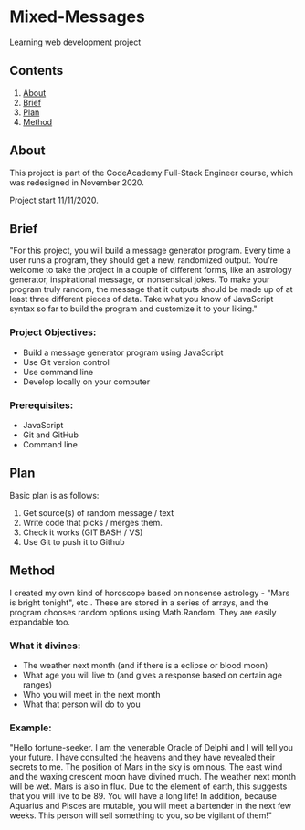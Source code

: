 # Mixed-Messages
Learning web development project

## Contents
1. [About](#about)
2. [Brief](#brief)
3. [Plan](#plan)
4. [Method](#method)

## About
This project is part of the CodeAcademy Full-Stack Engineer course, which was redesigned in November 2020. 

Project start 11/11/2020.

## Brief
"For this project, you will build a message generator program. Every time a user runs a program, they should get a new, randomized output. You’re welcome to take the project in a couple of different forms, like an astrology generator, inspirational message, or nonsensical jokes. To make your program truly random, the message that it outputs should be made up of at least three different pieces of data. Take what you know of JavaScript syntax so far to build the program and customize it to your liking."

### Project Objectives:
- Build a message generator program using JavaScript
- Use Git version control
- Use command line
- Develop locally on your computer
### Prerequisites:
- JavaScript
- Git and GitHub
- Command line

## Plan
Basic plan is as follows:
1. Get source(s) of random message / text
2. Write code that picks / merges them.
3. Check it works (GIT BASH / VS)
4. Use Git to push it to Github

## Method
 I created my own kind of horoscope based on nonsense astrology - "Mars is bright tonight", etc.. 
 These are stored in a series of arrays, and the program chooses random options using Math.Random. They are easily expandable too. 


 ### What it divines:
 - The weather next month (and if there is a eclipse or blood moon)
 - What age you will live to (and gives a response based on certain age ranges)
 - Who you will meet in the next month
 - What that person will do to you
 
### Example:
"Hello fortune-seeker. I am the venerable Oracle of Delphi and I will tell you your future.
I have consulted the heavens and they have revealed their secrets to me.
The position of Mars in the sky is ominous. The east wind and the waxing crescent moon have divined much. The weather next month will be wet.
Mars is also in flux. Due to the element of earth, this suggests that you will live to be 89.
You will have a long life!
In addition, because Aquarius and Pisces are mutable, you will meet a bartender in the next few weeks.
This person will sell something to you, so be vigilant of them!"

